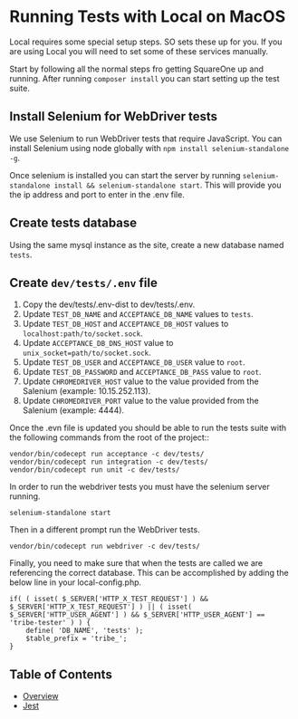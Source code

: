 # Running Tests with Local on MacOS

Local requires some special setup steps. SO sets these up for you. If you are 
using Local you will need to set some of these services manually.

Start by following all the normal steps fro getting SquareOne up and running. After
running `composer install` you can start setting up the test suite.

## Install Selenium for WebDriver tests

We use Selenium to run WebDriver tests that require JavaScript. You can install
Selenium using node globally with `npm install selenium-standalone -g`.  

Once selenium is installed you can start the server by running `selenium-standalone install && selenium-standalone start`. This will provide you the ip address and port to enter in the .env file. 

## Create tests database

Using the same mysql instance as the site, create a new database named
`tests`.

## Create `dev/tests/.env` file

1. Copy the dev/tests/.env-dist to dev/tests/.env.
1. Update `TEST_DB_NAME` and `ACCEPTANCE_DB_NAME` values to `tests`.
1. Update `TEST_DB_HOST` and `ACCEPTANCE_DB_HOST` values to `localhost:path/to/socket.sock`.
1. Update `ACCEPTANCE_DB_DNS_HOST` value to `unix_socket=path/to/socket.sock`.
1. Update `TEST_DB_USER` and `ACCEPTANCE_DB_USER` value to `root`.
1. Update `TEST_DB_PASSWORD` and `ACCEPTANCE_DB_PASS` value to `root`.
1. Update `CHROMEDRIVER_HOST` value to the value provided from the Salenium (example: 10.15.252.113).
1. Update `CHROMEDRIVER_PORT` value to the value provided from the Salenium (example: 4444).

Once the .evn file is updated you should be able to run the tests suite with the
following commands from the root of the project::

```
vendor/bin/codecept run acceptance -c dev/tests/
vendor/bin/codecept run integration -c dev/tests/
vendor/bin/codecept run unit -c dev/tests/
```

In order to run the webdriver tests you must have the selenium server running.

```
selenium-standalone start
```

Then in a different prompt run the WebDriver tests.

```
vendor/bin/codecept run webdriver -c dev/tests/
```
Finally, you need to make sure that when the tests are called we are referencing the correct database. This can be accomplished by adding the below line in your local-config.php.

```
if( ( isset( $_SERVER['HTTP_X_TEST_REQUEST'] ) && $_SERVER['HTTP_X_TEST_REQUEST'] ) || ( isset( $_SERVER['HTTP_USER_AGENT'] ) && $_SERVER['HTTP_USER_AGENT'] == 'tribe-tester' ) ) {
	define( 'DB_NAME', 'tests' );
	$table_prefix = 'tribe_';
}
```

## Table of Contents

* [Overview](/docs/tests/README.md)
* [Jest](/docs/tests/jest.md)

